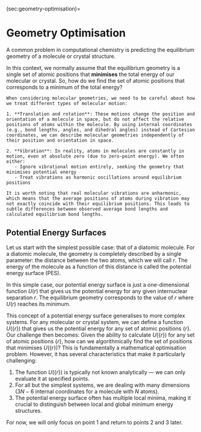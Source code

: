(sec:geometry-optimisation)=
# Geometry Optimisation 

A common problem in computational chemistry is predicting the equilibrium geometry of a molecule or crystal structure.

In this context, we normally assume that the equilibrium geometry is a single set of atomic positions that **minimises** the total energy of our molecular or crystal. So, how do we find the set of atomic positions that corresponds to a minimum of the total energy?

```{note}
When considering molecular geometries, we need to be careful about how we treat different types of molecular motion:

1. **Translation and rotation**: These motions change the position and orientation of a molecule in space, but do not affect the relative positions of atoms within the molecule. By using internal coordinates (e.g., bond lengths, angles, and dihedral angles) instead of Cartesian coordinates, we can describe molecular geometries independently of their position and orientation in space.

2. **Vibration**: In reality, atoms in molecules are constantly in motion, even at absolute zero (due to zero-point energy). We often either:
   - Ignore vibrational motion entirely, seeking the geometry that minimises potential energy
   - Treat vibrations as harmonic oscillations around equilibrium positions
   
It is worth noting that real molecular vibrations are anharmonic, which means that the average positions of atoms during vibration may not exactly coincide with their equilibrium positions. This leads to subtle differences between observed average bond lengths and calculated equilibrium bond lengths.
```

## Potential Energy Surfaces

Let us start with the simplest possible case: that of a diatomic molecule. For a diatomic molecule, the geometry is completely described by a single parameter: the distance between the two atoms, which we will call $r$. The energy of the molecule as a function of this distance is called the potential energy surface (PES).

In this simple case, our potential energy surface is just a one-dimensional function $U(r)$ that gives us the potential energy for any given internuclear separation $r$. The equilibrium geometry corresponds to the value of $r$ where $U(r)$ reaches its minimum.

This concept of a potential energy surface generalises to more complex systems. For any molecular or crystal system, we can define a function $U(\left\{r\right\})$ that gives us the potential energy for any set of atomic positions $\left\{r\right\}$. Our challenge then becomes:
Given the ability to calculate $U(\left\{r\right\})$ for any set of atomic positions $\left\{r\right\}$, how can we algorithmically find the set of positions that minimises $U(\left\{r\right\})$?
This is fundamentally a mathematical optimisation problem. However, it has several characteristics that make it particularly challenging:
1. The function $U(\{r\})$ is typically not known analytically &mdash; we can only evaluate it at specified points.
2. For all but the simplest systems, we are dealing with many dimensions ($3N-6$ internal coordinates for a molecule with $N$ atoms).
3. The potential energy surface often has multiple local minima, making it crucial to distinguish between local and global minimum energy structures.

For now, we will only focus on point 1 and return to points 2 and 3 later.

